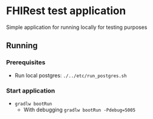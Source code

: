 # FHIRest test application
Simple application for running locally for testing purposes  

## Running

### Prerequisites
- Run local postgres: `./../etc/run_postgres.sh`

### Start application
- `gradlw bootRun`  
  - With debugging `gradlw bootRun -Pdebug=5005`


